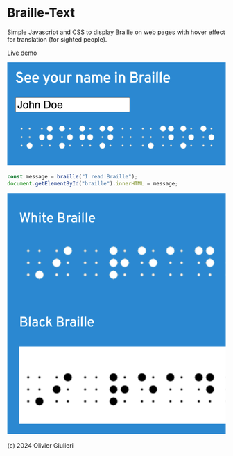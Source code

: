# Braille-Text

Simple Javascript and CSS to display Braille on web pages with hover effect for translation (for sighted people).

[Live demo](https://evoluteur.github.io/braille-text/index.html)

![](screenshots/your-name.png)

```js
const message = braille("I read Braille");
document.getElementById("braille").innerHTML = message;
```

![](screenshots/themes.png)

(c) 2024 Olivier Giulieri
